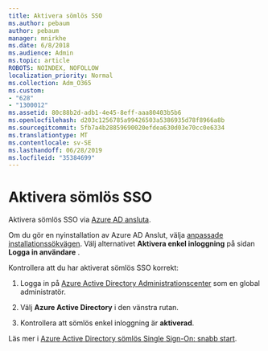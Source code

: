 ```yaml
---
title: Aktivera sömlös SSO
ms.author: pebaum
author: pebaum
manager: mnirkhe
ms.date: 6/8/2018
ms.audience: Admin
ms.topic: article
ROBOTS: NOINDEX, NOFOLLOW
localization_priority: Normal
ms.collection: Adm_O365
ms.custom:
- "628"
- "1300012"
ms.assetid: 80c88b2d-adb1-4e45-8eff-aaa80403b5b6
ms.openlocfilehash: d203c1256785a99426503a5386935d78f8966a8b
ms.sourcegitcommit: 5fb7a4b28859690020efdea630d03e70cc0e6334
ms.translationtype: MT
ms.contentlocale: sv-SE
ms.lasthandoff: 06/28/2019
ms.locfileid: "35384699"
---
```

# <a name="how-to-enable-seamless-sso"></a>Aktivera sömlös SSO

Aktivera sömlös SSO via [Azure AD ansluta](https://docs.microsoft.com/azure/active-directory/connect/active-directory-aadconnect).
  
Om du gör en nyinstallation av Azure AD Anslut, välja [anpassade installationssökvägen](https://docs.microsoft.com/azure/active-directory/connect/active-directory-aadconnect-get-started-custom). Välj alternativet **Aktivera enkel inloggning** på sidan **Logga in användare** .
  
Kontrollera att du har aktiverat sömlös SSO korrekt:
  
1. Logga in på [Azure Active Directory Administrationscenter](https://aad.portal.azure.com) som en global administratör.

2. Välj **Azure Active Directory** i den vänstra rutan.

3. Kontrollera att sömlös enkel inloggning är **aktiverad**.

Läs mer i [Azure Active Directory sömlös Single Sign-On: snabb start](https://docs.microsoft.com/azure/active-directory/connect/active-directory-aadconnect-sso-quick-start).
  
